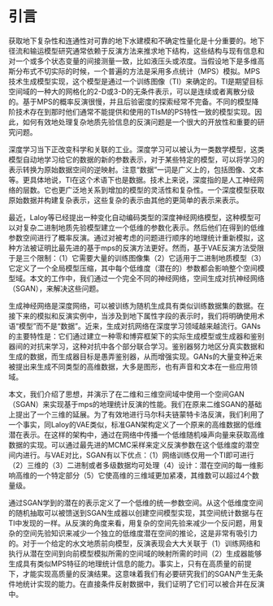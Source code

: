 # 引言
获取地下复杂性和连通性对可靠的地下水建模和不确定性量化是十分重要的。地下径流和输运模型研究通常依赖于反演方法来推求地下结构，这些结构与现有信息和对一个或多个状态变量的间接测量一致，比如液压头或浓度。当假设地下是多维高斯分布式不切实际的时候，一个普遍的方法是采用多点统计（MPS）模拟。MPS技术生成模型实现，这个模型是通过一个训练图像（TI）来确定的。TI是期望目标空间域的一种大的网格化的2-D或3-D的无条件表示，可以是连续或者离散分级的。基于MPS的概率反演很慢，并且后验密度的探索经常不完备。不同的模型降阶技术存在到那时他们通常不能提供和使用的TIsM的PS特性一致的模型实现。因此，如何有效地处理复杂地质先验信息的反演问题是一个很大的开放性和重要的研究问题。

深度学习当下正改变科学和关联的工业。深度学习可以被认为一类数学模型，这类模型自动地学习给它的数据的新的参数表示，对于某些特定的模型，可以将学习的表示转换为原始数据空间的逆映射。注意“数据”一词是广义上的，包括图像、文本等。更具体地说，TI在这个术语下也是数据。技术上来说，深度指的是人工神经网络的层数。它也更广泛地关系到增加的模型的灵活性和复杂性。一个深度模型获取原始数据并构建复杂表示，这些复杂的表示由其他的更简单的表示来表示。

最近，Laloy等已经提出一种变化自动编码类型的深度神经网络模型，这种模型可以对复杂二进制地质先验模型建立一个低维的参数化表示。然后他们在得到的低维参数空间进行了概率反演。通过对被考虑的问题进行顺序的地理统计重新模拟，这种方法被证明比最先进的基于mps的反演方法更好。然而，基于VAE反演方法受限于是三个限制：（1）它需要大量的训练图像集（2）它适用于二进制地质模型（3）它定义了一个全局模型压缩，其中每个低维度（潜在的）参数都会影响整个空间模型域。本文的工作中，我们通过一个完全不同的神经网络，空间生成对抗神经网络（SGAN），来解决这些问题。

生成神经网络是深度网络，可以被训练为随机生成具有类似训练数据集的数据。在接下来的模拟和反演实例中，当涉及到地下属性字段的表示时，我们将明确使用术语“模型”而不是“数据”。近来，生成对抗网络在深度学习领域越来越流行。GANs的主要特性是：它们通过建立一种零和博弈框架下的实际生成模型或生成器和鉴别器间的对抗来学习，这种对抗中各个部分联合学习。鉴别器努力地区分真实数据和生成的数据，而生成器目标是愚弄鉴别器，从而增强实现。GANs的大量变种近来被提出来生成不同类型的高维数据，大多是图形，也有声音和文本在一些应用领域。

本文，我们介绍了思想，并演示了在二维和三维空间域中使用一个空间GAN（SGAN）来实现基于mps的地理统计反演的性能。我们在原来二维SGAN的基础上提出了一个三维的延展。为了有效地进行马尔科夫链蒙特卡洛反演，我们利用了一个事实，同Laloy的VAE类似，标准GAN架构定义了一个原来的高维数据的低维潜在表示。在这样的架构中，通过在网络中传播一个低维随机噪声向量来获取高维数据的实现。可以通过最先进的MCMC采样来定义反演参数在这个低维度的潜空间内进行。与VAE对比，SGAN有以下优点：（1）网络训练仅用一个TI即可进行（2）三维的（3）二进制或者多级数据均可处理（4）设计：潜在空间的每一维影响高维的一个特定部分（5）它使高维的三维域更加紧凑，其维数可以超过4个数量级。

通过SGAN学到的潜在的表示定义了一个低维的统一参数空间。从这个低维度空间的随机抽取可以被馈送到SGAN生成器以创建空间模型实现，其空间统计数据与在TI中发现的一样。从反演的角度来看，用复杂的空间先验来减少一个反问题，用复杂的空间先验知识来减少一个独立的低维度潜在空间的推论，这是非常有吸引力的。对于一个给定的水文地质前向模型，反演表现会大大关联于（1）训练网络和执行从潜在空间到向前模型模拟所需的空间域的映射所需的时间（2）生成器能够生成具有类似MPS特征的地理统计信息的能力。事实上，只有在高质量的前提下，才能实现高质量的反演结果。这意味着我们有必要研究我们的SGAN产生无条件地统计实现的能力。在直接条件反射数据中，我们证明了它们可以被合并在反演中。
